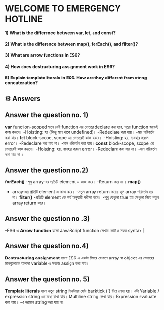 # WELCOME TO EMERGENCY HOTLINE 


#### 1) What is the difference between var, let, and const?

#### 2) What is the difference between map(), forEach(), and filter()? 

#### 3) What are arrow functions in ES6?

#### 4) How does destructuring assignment work in ES6?

#### 5) Explain template literals in ES6. How are they different from string concatenation?

## ⚙️ Answers

## Answer the question no. 1) 

**var** function-scoped  মানে যেই function এর ভেতরে declare করা হবে, পুরো function জুড়েই কাজ করবে।
-Hoisting: হয় (কিন্তু মান থাকে undefined)।
-Redeclare করা যায়।
-মান পরিবর্তন করা যায়।
**let** block-scope, scope এর ভেতরেই কাজ করবে।
-Hoisting: হয়, ব্যবহার করলে error।
-Redeclare করা যায় না।
-মান পরিবর্তন করা যায়।
**const** block-scope, scope এর ভেতরেই কাজ করবে।
-Hoisting: হয়, ব্যবহার করলে error।
-Redeclare করা যায় না।
-মান পরিবর্তন করা যায় না ।


## Answer the question no.2) 
  **forEach()**
-শুধু array-এর প্রতিটি element এ কাজ করে।
-Return করে না ।
  **map()**
- array-এর প্রতিটি element এ কাজ করে।
-নতুন array return করে। মূল array পরিবর্তন হয় না।
  **filter()**
-প্রতিটি element কে শর্ত অনুযায়ী পরীক্ষা করে।
-শুধু যেগুলো true হয় সেগুলো নিয়ে নতুন array return করে।


 ## Answer the question no .3) 
  -ES6 এ **Arrow function** হলো JavaScript function লেখার ছোট ও সহজ syntax |


 ## Answer the question no.4) 
**Destructuring assignment** হলো ES6 এ একটা ফিচার যেখানে array বা object এর ভেতরের মানগুলোকে আলাদা variable এ সহজে assign করা যায়।

## Answer the question no. 5)

**Template literals** হলো নতুন string সিনট্যাক্স যেটা backtick (`) দিয়ে লেখা হয়।
এটা 
Variable / expression string এর মধ্যে রাখা যায়।
Multiline string লেখা যায়।
Expression evaluate করা যায়।
--া নরমাল string করা যায় না